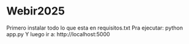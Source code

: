 # Webir2025
Primero instalar todo lo que esta en requisitos.txt
Pra ejecutar:
python app.py
Y luego ir a: http://localhost:5000
